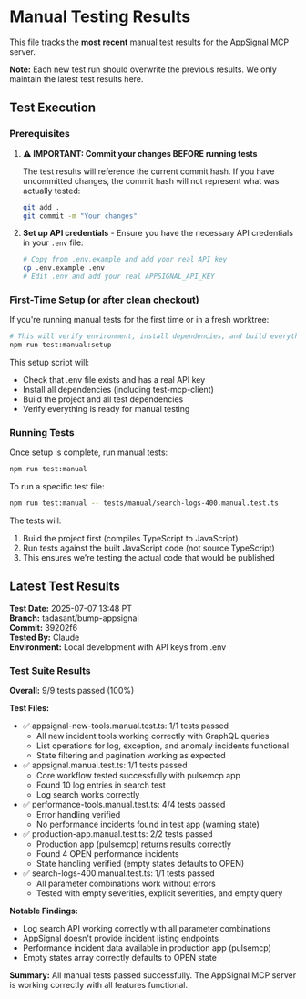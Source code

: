 # Manual Testing Results

This file tracks the **most recent** manual test results for the AppSignal MCP server.

**Note:** Each new test run should overwrite the previous results. We only maintain the latest test results here.

## Test Execution

### Prerequisites

1. **⚠️ IMPORTANT: Commit your changes BEFORE running tests**

   The test results will reference the current commit hash. If you have uncommitted changes, the commit hash will not represent what was actually tested:

   ```bash
   git add .
   git commit -m "Your changes"
   ```

2. **Set up API credentials** - Ensure you have the necessary API credentials in your `.env` file:
   ```bash
   # Copy from .env.example and add your real API key
   cp .env.example .env
   # Edit .env and add your real APPSIGNAL_API_KEY
   ```

### First-Time Setup (or after clean checkout)

If you're running manual tests for the first time or in a fresh worktree:

```bash
# This will verify environment, install dependencies, and build everything
npm run test:manual:setup
```

This setup script will:

- Check that .env file exists and has a real API key
- Install all dependencies (including test-mcp-client)
- Build the project and all test dependencies
- Verify everything is ready for manual testing

### Running Tests

Once setup is complete, run manual tests:

```bash
npm run test:manual
```

To run a specific test file:

```bash
npm run test:manual -- tests/manual/search-logs-400.manual.test.ts
```

The tests will:

1. Build the project first (compiles TypeScript to JavaScript)
2. Run tests against the built JavaScript code (not source TypeScript)
3. This ensures we're testing the actual code that would be published

## Latest Test Results

**Test Date:** 2025-07-07 13:48 PT  
**Branch:** tadasant/bump-appsignal  
**Commit:** 39202f6  
**Tested By:** Claude  
**Environment:** Local development with API keys from .env

### Test Suite Results

**Overall:** 9/9 tests passed (100%)

**Test Files:**

- ✅ appsignal-new-tools.manual.test.ts: 1/1 tests passed
  - All new incident tools working correctly with GraphQL queries
  - List operations for log, exception, and anomaly incidents functional
  - State filtering and pagination working as expected
- ✅ appsignal.manual.test.ts: 1/1 tests passed
  - Core workflow tested successfully with pulsemcp app
  - Found 10 log entries in search test
  - Log search works correctly
- ✅ performance-tools.manual.test.ts: 4/4 tests passed
  - Error handling verified
  - No performance incidents found in test app (warning state)
- ✅ production-app.manual.test.ts: 2/2 tests passed
  - Production app (pulsemcp) returns results correctly
  - Found 4 OPEN performance incidents
  - State handling verified (empty states defaults to OPEN)
- ✅ search-logs-400.manual.test.ts: 1/1 tests passed
  - All parameter combinations work without errors
  - Tested with empty severities, explicit severities, and empty query

**Notable Findings:**

- Log search API working correctly with all parameter combinations
- AppSignal doesn't provide incident listing endpoints
- Performance incident data available in production app (pulsemcp)
- Empty states array correctly defaults to OPEN state

**Summary:** All manual tests passed successfully. The AppSignal MCP server is working correctly with all features functional.
